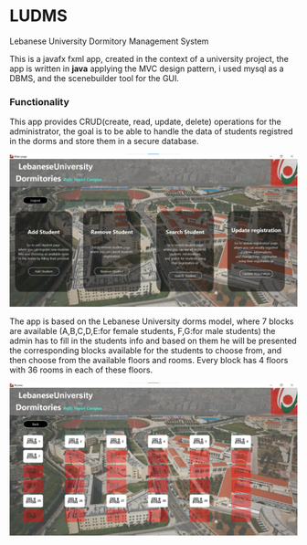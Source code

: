 # LUDMS
Lebanese University Dormitory Management System

This is a javafx fxml app, created in the context of a university project, the app is written in **java** applying the MVC design pattern, i used mysql as a DBMS, and  the scenebuilder tool for the GUI.
### Functionality
This app provides CRUD(create, read, update, delete) operations for the administrator, the goal is to be able to handle the data of students registred in the dorms and store them in a secure database.

![opertation](src/images/Screenshot1.jpg)

The app is based on the Lebanese University dorms model, where 7 blocks are available (A,B,C,D,E:for female students, F,G:for male students) the admin has to fill in the students info and based on them he will be presented the corresponding blocks available for the students to choose from, and then choose from the available floors and rooms. Every block has 4 floors with 36 rooms in each of these floors.

![opertation](src/images/Screenshot2.jpg)
